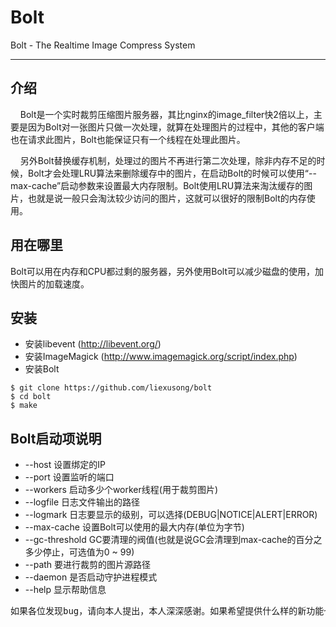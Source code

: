 Bolt
====
Bolt - The Realtime Image Compress System
<hr />

介绍
----
&nbsp;&nbsp;&nbsp;&nbsp;Bolt是一个实时裁剪压缩图片服务器，其比nginx的image_filter快2倍以上，主要是因为Bolt对一张图片只做一次处理，就算在处理图片的过程中，其他的客户端也在请求此图片，Bolt也能保证只有一个线程在处理此图片。<br />

&nbsp;&nbsp;&nbsp;&nbsp;另外Bolt替换缓存机制，处理过的图片不再进行第二次处理，除非内存不足的时候，Bolt才会处理LRU算法来删除缓存中的图片，在启动Bolt的时候可以使用“--max-cache”启动参数来设置最大内存限制。Bolt使用LRU算法来淘汰缓存的图片，也就是说一般只会淘汰较少访问的图片，这就可以很好的限制Bolt的内存使用。

用在哪里
--------
Bolt可以用在内存和CPU都过剩的服务器，另外使用Bolt可以减少磁盘的使用，加快图片的加载速度。

安装
----
* 安装libevent (http://libevent.org/)
* 安装ImageMagick (http://www.imagemagick.org/script/index.php)
* 安装Bolt
```shell
$ git clone https://github.com/liexusong/bolt
$ cd bolt
$ make
```

Bolt启动项说明
--------------
* --host <str>          设置绑定的IP
* --port <int>          设置监听的端口
* --workers <int>       启动多少个worker线程(用于裁剪图片)
* --logfile <str>       日志文件输出的路径
* --logmark <str>       日志要显示的级别，可以选择(DEBUG|NOTICE|ALERT|ERROR)
* --max-cache <int>     设置Bolt可以使用的最大内存(单位为字节)
* --gc-threshold <int>  GC要清理的阀值(也就是说GC会清理到max-cache的百分之多少停止，可选值为0 ~ 99)
* --path <str>          要进行裁剪的图片源路径
* --daemon              是否启动守护进程模式
* --help                显示帮助信息

<pre>
如果各位发现bug，请向本人提出，本人深深感谢。如果希望提供什么样的新功能也可以提出。
</pre>
